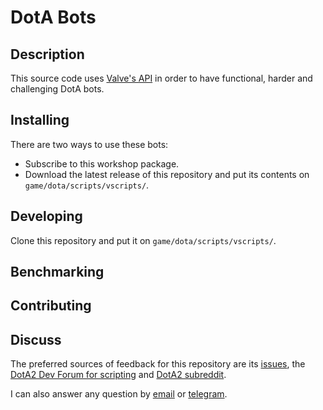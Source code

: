 # DotA Bots

## Description
This source code uses [Valve's API](https://developer.valvesoftware.com/wiki/Dota_Bot_Scripting)
in order to have functional, harder and challenging DotA bots.

## Installing
There are two ways to use these bots:
- Subscribe to this workshop package.
- Download the latest release of this repository and put its contents on
`game/dota/scripts/vscripts/`.


## Developing
Clone this repository and put it on `game/dota/scripts/vscripts/`.


## Benchmarking



## Contributing


## Discuss
The preferred sources of feedback for this repository are its
[issues](https://github.com/littlebrat/dota-bots/issues), the
[DotA2 Dev Forum for scripting](http://dev.dota2.com/forumdisplay.php?f=497) and
[DotA2 subreddit](https://www.reddit.com/r/DotA2/).

I can also answer any question by [email](gugas93@hotmail.com) or
[telegram](https://telegram.me/theminiman).
